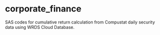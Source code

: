 # corporate_finance
SAS codes for cumulative return calculation from Compustat daily security data using WRDS Cloud Database.
